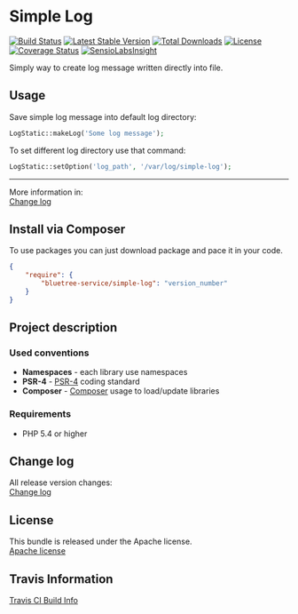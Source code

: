 Simple Log
=========

[![Build Status](https://travis-ci.org/bluetree-service/simple-log.svg)](https://travis-ci.org/bluetree-service/simple-log)
[![Latest Stable Version](https://poser.pugx.org/bluetree-service/simple-log/v/stable.svg)](https://packagist.org/packages/bluetree-service/simple-log)
[![Total Downloads](https://poser.pugx.org/bluetree-service/simple-log/downloads.svg)](https://packagist.org/packages/bluetree-service/simple-log)
[![License](https://poser.pugx.org/bluetree-service/simple-log/license.svg)](https://packagist.org/packages/bluetree-service/simple-log)
[![Coverage Status](https://coveralls.io/repos/github/bluetree-service/simple-log/badge.svg?branch=master)](https://coveralls.io/github/bluetree-service/simple-log?branch=master)
[![SensioLabsInsight](https://insight.sensiolabs.com/projects/b924032d-b6be-4500-bbd7-2292a61d541d/mini.png)](https://insight.sensiolabs.com/projects/b924032d-b6be-4500-bbd7-2292a61d541d)

Simply way to create log message written directly into file.

## Usage

Save simple log message into default log directory:
```php
LogStatic::makeLog('Some log message');
```

To set different log directory use that command:
```php
LogStatic::setOption('log_path', '/var/log/simple-log');
```

---------------

More information in:  
[Change log](https://github.com/bluetree-service/simple-log/doc/basic_usage.md "Change log")

Install via Composer
--------------
To use packages you can just download package and pace it in your code.

```json
{
    "require": {
        "bluetree-service/simple-log": "version_number"
    }
}
```

Project description
--------------

### Used conventions

* **Namespaces** - each library use namespaces
* **PSR-4** - [PSR-4](http://www.php-fig.org/psr/psr-4/) coding standard
* **Composer** - [Composer](https://getcomposer.org/) usage to load/update libraries

### Requirements

* PHP 5.4 or higher

Change log
--------------
All release version changes:  
[Change log](https://github.com/bluetree-service/simple-log/doc/change_log.md "Change log")

License
--------------
This bundle is released under the Apache license.  
[Apache license](https://github.com/bluetree-service/simple-log/LICENSE "Apache license")

Travis Information
--------------
[Travis CI Build Info](https://travis-ci.org/bluetree-service/simple-log)

